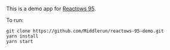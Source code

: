 This is a demo app for [Reactows 95](https://github.com/Middlerun/reactows-95).

To run:

```
git clone https://github.com/Middlerun/reactows-95-demo.git
yarn install
yarn start
```
